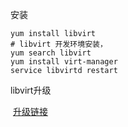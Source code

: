 安装

```shell
yum install libvirt
# libvirt 开发环境安装，
yum search libvirt  
yum install virt-manager 
service libvirtd restart
```

libvirt升级

​     [升级链接](https://galaxydata.ru/community/qemu-2-9-obnovlenie-na-centos-7-585)

 

